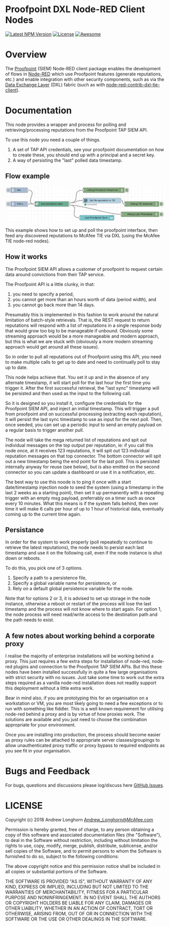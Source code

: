 # Proofpoint DXL Node-RED Client Nodes
[![Latest NPM Version](https://img.shields.io/npm/v/node-red-contrib-proofpoint.svg)](https://www.npmjs.com/package/node-red-contrib-proofpoint)
[![License](https://img.shields.io/github/license/Anamico/node-red-contrib-proofpoint.svg)](https://github.com/Anamico/node-red-contrib-proofpoint/blob/master/LICENSE)
[![Awesome](https://img.shields.io/badge/awesome-true-green.svg)](https://github.com/Anamico/node-red-contrib-proofpoint)

# Overview

The [Proofpoint](https://www.proofpoint.com/au/products/email-protection)
(SIEM) Node-RED client package enables the development of flows in
[Node-RED](https://nodered.org/) which use Proofpoint features (generate reputations, etc.) and enable integration with other security components, such as via the
[Data Exchange Layer](http://www.mcafee.com/us/solutions/data-exchange-layer.aspx) (DXL) fabric (such as with [node-red-contrib-dxl-tie-client](https://flows.nodered.org/node/@opendxl/node-red-contrib-dxl-tie-client)).

# Documentation

This node provides a wrapper and process for polling and retrieving/processing reputations from the Proofpoint TAP SIEM API.

To use this node you need a couple of things.

1. A set of TAP API credentials, see your proofpoint documentation on how to create these, you should end up with a principal and a secret key.
2. A way of persisting the "last" polled data timestamp.

## Flow example

![Proofpoint to TIE Example](https://github.com/Anamico/node-red-contrib-proofpoint/raw/master/images/flow.png "Proofpoint to TIE Example")

This example shows how to set up and poll the proofpoint interface, then feed any discovered reputations to McAfee TIE via DXL (using the McAfee TIE node-red nodes).

## How it works

The Proofpoint SIEM API allows a customer of proofpoint to request certain data around convictions from their TAP service.

The Proofpoint API is a little clunky, in that:
1. you need to specify a period,
2. you cannot get more than an hours worth of data (period width), and
3. you cannot go back more than 14 days.

Presumably this is implemented in this fashion to work around the natural limitation of batch-style retrievals. That is, the REST request to return reputations will respond with a list of reputations in a single response body that would grow too big to be manageable if unbound. Obviously some streaming approach would be a more manageable and modern approach, but this is what we are stuck with (obviously a more modern streaming approach would get around all these issues).

So in order to pull all reputations out of Proofpoint using this API, you need to make multiple calls to get up to date and need to continually poll to stay up to date.

This node helps achieve that. You set it up and in the absence of any alternate timestamp, it will start poll for the last hour the first time you trigger it. After the first successful retrieval, the "last sync" timestamp will be persisted and then used as the input to the following call.

So it is designed so you install it, configure the credentials for the Proofpoint SIEM API, and inject an initial timestamp. This will trigger a pull from proofpoint and on successful processing (extracting each reputation), it will persist the last sync timestamp to use as input for the next poll. Then, once seeded, you can set up a periodic input to send an empty payload on a regular basis to trigger another pull.

The node will take the mega returned list of reputations and spit out individual messages on the top output per reputation, ie: if you call this node once, at it receives 123 reputations, it will spit out 123 individual reputation messages on that top connector. The bottom connector will spit out a new timestamp being the end point for the last poll. This is persisted internally anyway for reuse (see below), but is also emitted on the second connector so you can update a dashboard or use it in a notification, etc.

The best way to use this noode is to ping it once with a start date/timestamp injection node to seed the system (using a timestamp in the last 2 weeks as a starting point), then set it up permanently with a repeating trigger with an empty msg payload, preferrably on a timer such as once every 10 minutes. What this means is if the system falls behind, then over time it will make 6 calls per hour of up to 1 hour of historical data, eventually coming up to the current time again.

## Persistance

In order for the system to work properly (poll repeatedly to continue to retrieve the latest reputations), the node needs to persist each last timestamp and use it on the following call, even if the node instance is shut down or reboots.

To do this, you pick one of 3 options.

1. Specify a path to a persistence file,
2. Specify a global variable name for persistence, or
3. Rely on a default global persistence variable for the node.

Note that for options 2 or 3, it is advised to set up storage in the node instance, otherwise a reboot or restart of the process will lose the last timestamp and the process will not know where to start again.
For option 1, the node process will need read/write access to the destination path and the path needs to exist.

## A few notes about working behind a corporate proxy

I realise the majority of enterprise installations will be working behind a proxy. This just requires a few extra steps for installation of node-red, node-red plugins and connection to the Proofpoint TAP SIEM APIs. But this these nodes have been installed successfully in quite a few large organisations with strict security with no issues. Just take some time to work out the extra steps required as a vanilla node-red installation does not readily support this deployment without a little extra work.

Bear in mind also, if you are prototyping this for an organisation on a workstation or VM, you are most likely going to need a few exceptions or to run with something like fiddler. This is a well known requirement for utilising node-red behind a proxy and is by virtue of how proxies work. The solutions are available and you just need to choose the combination appropriate for your environment.

Once you are installing into production, the process should become easier as proxy rules can be attached to appropriate server classes/groupings to allow unauthenticated proxy traffic or proxy bypass to required endpoints as you see fit in your organisation. 

# Bugs and Feedback

For bugs, questions and discussions please log/discuss here 
[GitHub Issues](https://github.com/Anamico/node-red-contrib-proofpoint/issues).

# LICENSE

Copyright (c) 2018 Andrew Longhorn <Andrew_Longhorn@McAfee.com>

Permission is hereby granted, free of charge, to any person obtaining a copy
of this software and associated documentation files (the "Software"), to deal
in the Software without restriction, including without limitation the rights
to use, copy, modify, merge, publish, distribute, sublicense, and/or sell
copies of the Software, and to permit persons to whom the Software is
furnished to do so, subject to the following conditions:

The above copyright notice and this permission notice shall be included in all
copies or substantial portions of the Software.

THE SOFTWARE IS PROVIDED "AS IS", WITHOUT WARRANTY OF ANY KIND, EXPRESS OR
IMPLIED, INCLUDING BUT NOT LIMITED TO THE WARRANTIES OF MERCHANTABILITY,
FITNESS FOR A PARTICULAR PURPOSE AND NONINFRINGEMENT. IN NO EVENT SHALL THE
AUTHORS OR COPYRIGHT HOLDERS BE LIABLE FOR ANY CLAIM, DAMAGES OR OTHER
LIABILITY, WHETHER IN AN ACTION OF CONTRACT, TORT OR OTHERWISE, ARISING FROM,
OUT OF OR IN CONNECTION WITH THE SOFTWARE OR THE USE OR OTHER DEALINGS IN THE
SOFTWARE.
